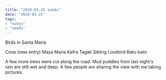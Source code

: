 ```yaml
---
title: "2020-03-25 seeds"
date: "2020-03-25"
tags:
- "notes"
- "seeds"
---
```


Birds in Santa Maria

Crow (new entry)
Maya
Maria Kafra
Tagak
Sikling
Lovebird
Bato-bato

A few more trees were cut along the road.
Mud puddles from last night's rain are still wet and deep.
A few people are sharing the view with me taking pictures.